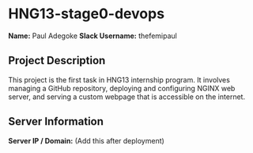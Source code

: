 # HNG13-stage0-devops

**Name:** Paul Adegoke
**Slack Username:** thefemipaul

## Project Description
This project is the first task in HNG13 internship program. It involves managing a GitHub repository, deploying and configuring NGINX web server, and serving a custom webpage that is accessible on the internet.

## Server Information
**Server IP / Domain:** (Add this after deployment)
